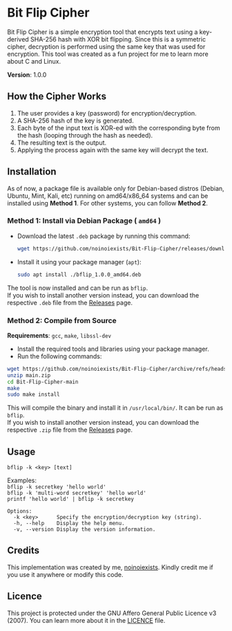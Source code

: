 # Bit Flip Cipher

Bit Flip Cipher is a simple encryption tool that encrypts text using a key-derived SHA-256 hash with XOR bit flipping. Since this is a symmetric cipher, decryption is performed using the same key that was used for encryption.
This tool was created as a fun project for me to learn more about C and Linux.

**Version**: 1.0.0

## How the Cipher Works

1. The user provides a key (password) for encryption/decryption.
2. A SHA-256 hash of the key is generated.
3. Each byte of the input text is XOR-ed with the corresponding byte from the hash (looping through the hash as needed).
4. The resulting text is the output.
5. Applying the process again with the same key will decrypt the text.

## Installation

As of now, a package file is available only for Debian-based distros (Debian, Ubuntu, Mint, Kali, etc) running on amd64/x86_64 systems and can be installed using **Method 1**. For other systems, you can follow **Method 2**.

### Method 1: Install via Debian Package ( `amd64` )

- Download the latest `.deb` package by running this command:
  ```sh
  wget https://github.com/noinoiexists/Bit-Flip-Cipher/releases/download/v1.0.0/bflip_1.0.0_amd64.deb
  ```
- Install it using your package manager (`apt`):
   ```sh
   sudo apt install ./bflip_1.0.0_amd64.deb
   ```
The tool is now installed and can be run as `bflip`.  
If you wish to install another version instead, you can download the respective `.deb` file from the [Releases](https://github.com/noinoiexists/Bit-Flip-Cipher/releases) page.

### Method 2: Compile from Source

**Requirements**:  `gcc`,  `make`,  `libssl-dev`
- Install the required tools and libraries using your package manager.
- Run the following commands:

```sh
wget https://github.com/noinoiexists/Bit-Flip-Cipher/archive/refs/heads/main.zip
unzip main.zip
cd Bit-Flip-Cipher-main
make
sudo make install
```

This will compile the binary and install it in `/usr/local/bin/`. It can be run as `bflip`.  
If you wish to install another version instead, you can download the respective `.zip` file from the [Releases](https://github.com/noinoiexists/Bit-Flip-Cipher/releases) page.

## Usage


`bflip -k <key> [text]`

Examples:  
 `bflip -k secretkey 'hello world'`  
 `bflip -k 'multi-word secretkey' 'hello world'`   
  `printf 'hello world' | bflip -k secretkey`  

```
Options:
  -k <key>      Specify the encryption/decryption key (string).
  -h, --help    Display the help menu.
  -v, --version Display the version information.
```


## Credits

This implementation was created by me, [noinoiexists](https\://github.com/noinoiexists). Kindly credit me if you use it anywhere or modify this code.

## Licence

This project is protected under the GNU Affero General Public Licence v3 (2007). You can learn more about it in the [LICENCE](https://github.com/noinoiexists/Bit-Flip-Cipher/blob/main/LICENSE) file.
